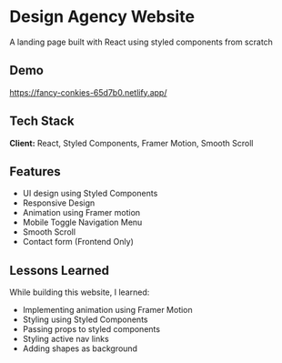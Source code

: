
# Design Agency Website

A landing page built with React using styled components from scratch

## Demo 
https://fancy-conkies-65d7b0.netlify.app/

## Tech Stack

**Client:** React, Styled Components, Framer Motion, Smooth Scroll



## Features

- UI design using Styled Components 
- Responsive Design
- Animation using Framer motion
- Mobile Toggle Navigation Menu
- Smooth Scroll
- Contact form (Frontend Only)



## Lessons Learned

While building this website, I learned:

- Implementing animation using Framer Motion
- Styling using Styled Components
- Passing props to styled components
- Styling active nav links
- Adding shapes as background
